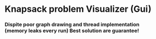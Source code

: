 # **Knapsack problem Visualizer (Gui)**
### **Dispite poor graph drawing and thread implementation (memory leaks every run) Best solution are guarantee!**

